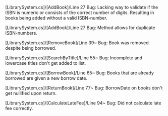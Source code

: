[LibrarySystem.cs]/[AddBook]/Line 27
Bug: Lacking way to validate if the ISBN is numeric or consists of the correct number of digits. 
Resulting in books being added without a valid ISBN-number. 

[LibrarySystem.cs]/[AddBook]/Line 27
Bug: Method allows for duplicate ISBN-numbers. 

[LibrarySystem.cs]/[RemoveBook]/Line 39~
Bug: Book was removed despite being borrowed. 

[LibrarySystem.cs]/[SearchByTitle]/Line 55~
Bug: Incomplete and lowercase titles don't get added to list. 

[LibrarySystem.cs]/[BorrowBook]/Line 65~
Bug: Books that are already borrowed are given a new borrow date. 

[LibrarySystem.cs]/[ReturnBook]/Line 77~
Bug: BorrowDate on books don't get nullified upon return.

[LibrarySystem.cs]/[CalculateLateFee]/Line 94~
Bug: Did not calculate late fee correctly. 
